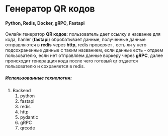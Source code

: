 # Генератор QR кодов

#### Python, Redis, Docker, gRPC, Fastapi

Онлайн генератор __QR кодов__: пользователь дает ссылку и название для кода, hanler (__fastapi__) обробатывает данные, полученные данные отправляются в __redis__ через __http__,  redis проверяет , есть ли у него подсохраненные данные с таким названием, если данные есть - отдаем пользователю, если нет отправляем данные воркеру через __gRPC__, далее происходит генерацция кода после чего готовый qr отдается пользователю и сохраняется в redis.

##### Использованные технологии:

1. Backend
	1. python
	2. fastapi
	3. redis
	4. http
	5. pydantic
	6. gRPC
	7. qrcode

